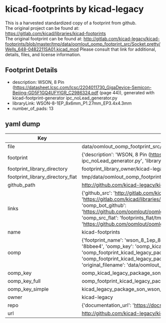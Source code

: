 # kicad-footprints by kicad-legacy  
This is a harvested standardized copy of a footprint from github.  
The original project can be found at:  
https://gitlab.com/kicad/libraries/kicad-footprints  
The original footprint can be found at:
http://gitlab.com/kicad-legacy/kicad-footprints/blob/master/tmp/data/oomlout_oomp_footprint_src/Socket.pretty/Wells_648-0482211SA01.kicad_mod
Please consult that link for additional, details, files, and license information.  
## Footprint Details
* description: WSON, 8 Pin (https://datasheet.lcsc.com/lcsc/2204011730_GigaDevice-Semicon-Beijing-GD5F1GQ4UFYIGR_C2986324.pdf (page 44)), generated with kicad-footprint-generator ipc_noLead_generator.py  
* libraryLink: WSON-8-1EP_8x6mm_P1.27mm_EP3.4x4.3mm  
* number_of_pads: 13  
## yaml dump  
| Key | Value |  
| --- | --- |  
| file | data/oomlout_oomp_footprint_src/kicad-footprints/Package_SON.pretty/WSON-8-1EP_8x6mm_P1.27mm_EP3.4x4.3mm.kicad_mod |  
| footprint | {'description': 'WSON, 8 Pin (https://datasheet.lcsc.com/lcsc/2204011730_GigaDevice-Semicon-Beijing-GD5F1GQ4UFYIGR_C2986324.pdf (page 44)), generated with kicad-footprint-generator ipc_noLead_generator.py', 'libraryLink': 'WSON-8-1EP_8x6mm_P1.27mm_EP3.4x4.3mm', 'number_of_pads': 13} |  
| footprint_library_directory | footprint_library_owner/kicad-legacy_kicad-footprints |  
| footprint_library_directory_flat | tmp/data/oomlout_oomp_footprint_src/footprints_flat/kicad_legacy_package_son_wson_8_1ep_8x6mm_p1_27mm_ep3_4x4_3mm/working |  
| github_path | http://github.com/kicad-legacy/kicad-footprints/blob/master/tmp/data/oomlout_oomp_footprint_src/Package_SON.pretty/WSON-8-1EP_8x6mm_P1.27mm_EP3.4x4.3mm.kicad_mod |  
| links | {'github_src': 'http://gitlab.com/kicad-legacy/kicad-footprints/blob/master/tmp/data/oomlout_oomp_footprint_src/Socket.pretty/Wells_648-0482211SA01.kicad_mod', 'github_src_repo': 'https://gitlab.com/kicad/libraries/kicad-footprints', 'oomp_bot': 'tmp/data/oomlout_oomp_footprint_src/footprints/kicad_legacy_package_son_wson_8_1ep_8x6mm_p1_27mm_ep3_4x4_3mm/working', 'oomp_bot_github': 'https://github.com/oomlout/oomlout_oomp_footprint_bot/tree/main/tmp/data/oomlout_oomp_footprint_src/footprints/kicad_legacy_package_son_wson_8_1ep_8x6mm_p1_27mm_ep3_4x4_3mm/working', 'oomp_src_flat': 'footprints_flat/tmp/data/oomlout_oomp_footprint_src/footprints_flat/kicad_legacy_package_son_wson_8_1ep_8x6mm_p1_27mm_ep3_4x4_3mm/working', 'oomp_src_flat_github': 'https://github.com/oomlout/oomlout_oomp_footprint_src/tree/main/tmp/data/oomlout_oomp_footprint_src/footprints_flat/kicad_legacy_package_son_wson_8_1ep_8x6mm_p1_27mm_ep3_4x4_3mm/working'} |  
| name | kicad-footprints |  
| oomp | {'footprint_name': 'wson_8_1ep_8x6mm_p1_27mm_ep3_4x4_3mm', 'library_name': 'package_son', 'md5': '8bbee4107706402bc4526fa372ed477d', 'md5_10': '8bbee41077', 'md5_5': '8bbee', 'md5_6': '8bbee4', 'oomp_key': 'oomp_kicad_legacy_package_son_wson_8_1ep_8x6mm_p1_27mm_ep3_4x4_3mm', 'oomp_key_extra': 'oomp_footprint_kicad_legacy_package_son_wson_8_1ep_8x6mm_p1_27mm_ep3_4x4_3mm', 'oomp_key_full': 'oomp_footprint_kicad_legacy_package_son_wson_8_1ep_8x6mm_p1_27mm_ep3_4x4_3mm_8bbee4', 'oomp_key_simple': 'kicad_legacy_package_son_wson_8_1ep_8x6mm_p1_27mm_ep3_4x4_3mm', 'original_filename': 'data/oomlout_oomp_footprint_src/kicad-footprints/Package_SON.pretty/WSON-8-1EP_8x6mm_P1.27mm_EP3.4x4.3mm.kicad_mod', 'owner_name': 'kicad_legacy'} |  
| oomp_key | oomp_kicad_legacy_package_son_wson_8_1ep_8x6mm_p1_27mm_ep3_4x4_3mm |  
| oomp_key_full | oomp_footprint_kicad_legacy_package_son_wson_8_1ep_8x6mm_p1_27mm_ep3_4x4_3mm |  
| oomp_key_simple | kicad_legacy_package_son_wson_8_1ep_8x6mm_p1_27mm_ep3_4x4_3mm |  
| owner | kicad-legacy |  
| repo | {'documentation_url': 'https://docs.github.com/rest/repos/repos#get-a-repository', 'message': 'Not Found'} |  
| url | http://github.com/kicad-legacy/kicad-footprints |  

